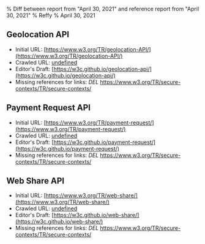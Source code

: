 % Diff between report from "April 30, 2021" and reference report from "April 30, 2021"
% Reffy
% April 30, 2021

## Geolocation API

- Initial URL: [https://www.w3.org/TR/geolocation-API/](https://www.w3.org/TR/geolocation-API/)
- Crawled URL: [undefined](undefined)
- Editor's Draft: [https://w3c.github.io/geolocation-api/](https://w3c.github.io/geolocation-api/)
- Missing references for links: *DEL* https://www.w3.org/TR/secure-contexts/TR/secure-contexts/


## Payment Request API

- Initial URL: [https://www.w3.org/TR/payment-request/](https://www.w3.org/TR/payment-request/)
- Crawled URL: [undefined](undefined)
- Editor's Draft: [https://w3c.github.io/payment-request/](https://w3c.github.io/payment-request/)
- Missing references for links: *DEL* https://www.w3.org/TR/secure-contexts/TR/secure-contexts/


## Web Share API

- Initial URL: [https://www.w3.org/TR/web-share/](https://www.w3.org/TR/web-share/)
- Crawled URL: [undefined](undefined)
- Editor's Draft: [https://w3c.github.io/web-share/](https://w3c.github.io/web-share/)
- Missing references for links: *DEL* https://www.w3.org/TR/secure-contexts/TR/secure-contexts/


